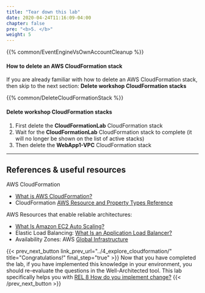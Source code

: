 ```yaml
---
title: "Tear down this lab"
date: 2020-04-24T11:16:09-04:00
chapter: false
pre: "<b>5. </b>"
weight: 5
---
```

{{% common/EventEngineVsOwnAccountCleanup %}}

#### How to delete an AWS CloudFormation stack

If you are already familiar with how to delete an AWS CloudFormation stack, then skip to the next section: **Delete workshop CloudFormation stacks**

{{% common/DeleteCloudFormationStack %}}

#### Delete workshop CloudFormation stacks

1. First delete the **CloudFormationLab** CloudFormation stack
1. Wait for the **CloudFormationLab** CloudFormation stack to complete (it will no longer be shown on the list of active stacks)
1. Then delete the **WebApp1-VPC** CloudFormation stack

---

## References & useful resources

AWS CloudFormation
* [What is AWS CloudFormation?](https://docs.aws.amazon.com/AWSCloudFormation/latest/UserGuide/Welcome.html)
* CloudFormation [AWS Resource and Property Types Reference](https://docs.aws.amazon.com/AWSCloudFormation/latest/UserGuide/aws-template-resource-type-ref.html)

AWS Resources that enable reliable architectures:
* [What Is Amazon EC2 Auto Scaling?](https://docs.aws.amazon.com/autoscaling/ec2/userguide/what-is-amazon-ec2-auto-scaling.html)
* Elastic Load Balancing: [What Is an Application Load Balancer?](https://docs.aws.amazon.com/elasticloadbalancing/latest/application/introduction.html)
* Availability Zones: AWS [Global Infrastructure](https://aws.amazon.com/about-aws/global-infrastructure/)

{{< prev_next_button link_prev_url="../4_explore_cloudformation/" title="Congratulations!" final_step="true" >}}
Now that you have completed the lab, if you have implemented this knowledge in your environment, you should re-evaluate the questions in the Well-Architected tool. This lab specifically helps you with [REL 8  How do you implement change?](https://docs.aws.amazon.com/wellarchitected/latest/framework/a-change-management.html)
{{< /prev_next_button >}}